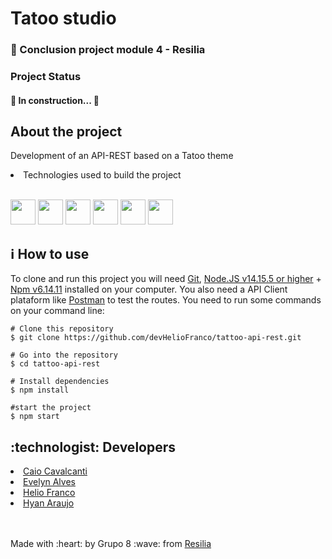 <h1> Tatoo studio</h1>
<h3>🚀 Conclusion project module 4 - Resilia</h3>
<h3> Project Status</h3>
<h4> 
	🚧  In construction...  🚧
</h4>
<h2>About the project</h2>
<p> Development of an API-REST based on a Tatoo theme</p>

<li> Technologies used to build the project</li><br>
<p>
<img src="https://cdn.jsdelivr.net/gh/devicons/devicon/icons/nodejs/nodejs-original.svg" width="40" height="40" />
<img src="https://cdn.jsdelivr.net/gh/devicons/devicon/icons/npm/npm-original-wordmark.svg" width="40" height="40" />
<img src="https://cdn.jsdelivr.net/gh/devicons/devicon/icons/javascript/javascript-plain.svg" width="40" height="40"/>
<img src="https://cdn.jsdelivr.net/gh/devicons/devicon/icons/sequelize/sequelize-original.svg" width="40" height="40" />
<img src="https://cdn.jsdelivr.net/gh/devicons/devicon/icons/vscode/vscode-original.svg" width="40" height="40"/>
<img src="https://cdn.jsdelivr.net/gh/devicons/devicon/icons/mysql/mysql-original-wordmark.svg" width="40" height="40"/>
</p>
<h2>ℹ️ How to use</h2>
<p> To clone and run this project you will need <a href="https://git-scm.com/ target="_blank">Git</a>, <a href="https://nodejs.org/en/" target="_blank">Node.JS v14.15.5 or higher</a> + <a href="https://docs.npmjs.com/cli/v8/commands/npm-install" target="_blank">Npm v6.14.11<a>
installed on your computer. You also need a API Client plataform like <a href="https://www.postman.com/" target="_blank">Postman</a> to test the routes. You need to run some commands on your command line:
</p>

```
# Clone this repository
$ git clone https://github.com/devHelioFranco/tattoo-api-rest.git

# Go into the repository
$ cd tattoo-api-rest

# Install dependencies
$ npm install

#start the project 
$ npm start

```

<h2>:technologist: Developers</h2>

<li><a href="https://github.com/CaioSix">Caio Cavalcanti</i>
<li><a href="https://github.com/evelynsba">Evelyn Alves</i>
<li><a href="https://github.com/devHelioFranco">Helio Franco</i>
<li><a href="https://github.com/B34tdb">Hyan Araujo</a></li>
<br><br>

<p> Made with :heart: by Grupo 8 :wave: from <span><a href="https://www.resilia.com.br/">Resilia</a></span></p>
